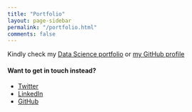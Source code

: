 ```yaml
---
title: "Portfolio"
layout: page-sidebar
permalink: "/portfolio.html"
comments: false
---
```


Kindly check my [Data Science portfolio](https://ndcharles.github.io/data_portfolio) or [my GitHub profile](https://github.com/ndcharles)

#### Want to get in touch instead?
- [Twitter](https://twitter.com/nndcharles)
- [LinkedIn](https://linkedin.com/in/nndcharles)
- [GitHub](https://github.com/ndcharles)
